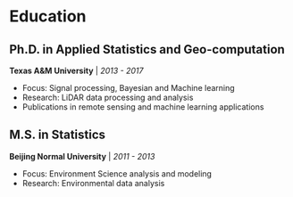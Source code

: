 # Education

## Ph.D. in Applied Statistics and Geo-computation
**Texas A&M University** | *2013 - 2017*
- Focus: Signal processing, Bayesian and Machine learning
- Research: LiDAR data processing and analysis
- Publications in remote sensing and machine learning applications

## M.S. in Statistics
**Beijing Normal University** | *2011 - 2013*
- Focus: Environment Science analysis and modeling
- Research: Environmental data analysis

